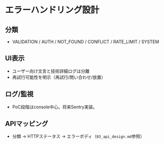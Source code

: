 # エラーハンドリング設計

## 分類
- VALIDATION / AUTH / NOT_FOUND / CONFLICT / RATE_LIMIT / SYSTEM

## UI表示
- ユーザー向け文言と技術詳細ログは分離
- 再試行可能性を明示（再試行/問い合わせ/放置）

## ログ/監視
- PoC段階はconsole中心。将来Sentry実装。

## APIマッピング
- 分類 → HTTPステータス → エラーボディ（`03_api_design.md`参照）
